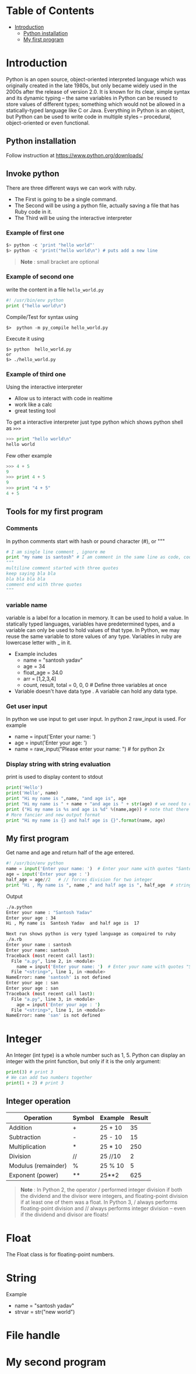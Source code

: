 # Table of Contents
- [Introduction](#Introduction)
  - [Python installation](#Python-installation)
  - [My first program](#My-first-program)

# Introduction
Python is an open source, object-oriented  interpreted language which was originally created in the late 1980s, but only became widely used in the 2000s after the release of version 2.0. 
It is known for its clear, simple syntax and its dynamic typing – the same variables in Python can be reused to store values of different types; something which would not be allowed in a statically-typed language like C or Java. 
Everything in Python is an object, but Python can be used to write code in multiple styles – procedural, object-oriented or even functional.

## Python installation
Follow instruction at https://www.python.org/downloads/

## Invoke python
There are three different ways we can work with ruby.
- The First is going to be a single command.
- The Second will be using a python file, actually saving a file that has Ruby code in it. 
- The Third will be using the interactive interpreter

### Example of first one
```python
$> python -c 'print "hello world"'
$> python -c 'print("hello world\n") # puts add a new line
```
> **Note** : small bracket are optional 

### Example of second one
write the content in a file `hello_world.py` 
```python
#! /usr/bin/env python
print ("hello world\n")
```
Compile/Test for syntax  using
``` 
$>  python -m py_compile hello_world.py
```
Execute it using
```
$> python  hello_world.py
or
$> ./hello_world.py
```
### Example of third one
Using the interactive interpreter
- Allow us to interact with code in realtime
- work like a calc
- great testing tool

To get a interactive interpreter just type python which shows python shell as  `>>>`

```python
>>> print "hello world\n"
hello world
```
Few other  example 
```python
>>> 4 + 5
9
>>> print 4 + 5
9
>>> print "4 + 5"
4 + 5
```
## Tools for my first program

### Comments
In python comments start with hash or pound character (#), or """
```python
# I am single line comment , ignore me
print "my name is santosh" # I am comment in the same line as code, code will be executed and I will be ignored
"""
multiline comment started with three quotes
keep saying bla bla 
bla bla bla bla
comment end with three quotes
"""
```

### variable name
variable is a label for a location in memory. It can be used to hold a value. In statically typed languages, variables have predetermined types, and a variable can only be used to hold values of that type. 
In Python, we may reuse the same variable to store values of any type. Variables in ruby are lowercase letter with _  in it.
- Example includes
  - name = "santosh yadav"
  - age = 34
  - float_age = 34.0
  - arr = [1,2,3,4]
  - count, result, total = 0, 0, 0  # Define three variables at once
- Variable doesn't have data type . A variable can hold any data type.

### Get user input
In python we use input to get user input. In python 2 raw_input is used. For example
- name = input('Enter your name: ')
- age = input('Enter your age: ')
- name = raw_input("Please enter your name: ") # for python 2x

### Display string with string evaluation
print is used to display content to stdout
```python
print('Hello')
print('Hello', name)
print "Hi my name is ",name, "and age is", age
print "Hi my name is " + name + "and age is " + str(age) # we need to convert age to string
print ("Hi my name is %s and age is %d" %(name,age)) # note that there is no comma after string and variables names
# More fancier and new output format
print "Hi my name is {} and half age is {}".format(name, age) 
```

## My first program
Get name and age and return half of the age entered.
```python
#! /usr/bin/env python
name = input('Enter your name: ')  # Enter your name with quotes "Santosh yadav" . Use raw_input if quotes not to be forced
age = input('Enter your age : ')
half_age = age//2   # // forces division for two integer
print "Hi , My name is ", name ," and half age is ", half_age  # string manipulation using #{variable}
```
Output
```bash
./a.python
Enter your name : "Santosh Yadav"
Enter your age : 34
Hi , My name is  Santosh Yadav  and half age is  17

Next run shows python is very typed language as compaired to ruby
./a.rb
Enter your name : santosh
Enter your name: santosh
Traceback (most recent call last):
  File "a.py", line 2, in <module>
    name = input('Enter your name: ')  # Enter your name with quotes "Santosh yadav"
  File "<string>", line 1, in <module>
NameError: name 'santosh' is not defined
Enter your age : san
Enter your age : san
Traceback (most recent call last):
  File "a.py", line 3, in <module>
    age = input('Enter your age : ')
  File "<string>", line 1, in <module>
NameError: name 'san' is not defined
```

# Integer
An Integer (int type) is a whole number such as 1, 5. 
Python can display an integer with the print function, but only if it is the only argument:
```python
print(3) # print 3
# We can add two numbers together
print(1 + 2) # print 3
```
## Integer operation 
|Operation |	Symbol |	Example |	Result|
| --- | --- | --- | --- | 
|Addition 	|+ |	25 + 10 |	35|
|Subtraction | 	- |	25 - 10 |	15|
|Multiplication |	* |	25 * 10 |	250|
|Division |	// 	|25 //10 |	2|
|Modulus (remainder) | 	% |	25 % 10 |	5|
|Exponent (power) |	** |	25**2 |	625|

> **Note** : In Python 2, the operator / performed integer division if both the dividend and the divisor were integers, and floating-point division if at least one of them was a float. In Python 3, / always performs floating-point division and // always performs integer division – even if the dividend and divisor are floats!


# Float
The Float class is for floating-point numbers. 


# String

Example
- name = "santosh yadav"
- strvar = str("new world")

# File handle

# My second program

